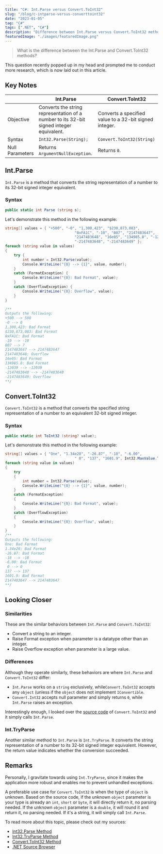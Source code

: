 ```yaml
---
title: "C#: Int.Parse versus Convert.ToInt32"
slug: "/blog/c-intparse-versus-converttoint32"
date: "2023-01-05"
tag: "C#"
tags: [".NET", "C#"]
description: "Difference between Int.Parse versus Convert.ToInt32 methods, written by Goldy Mariz Lunesa gmlunesa"
featuredImage: "./images/featuredImage.png"
---
```


> What is the difference between the Int.Parse and Convert.ToInt32 methods?

This question recently popped up in my head and prompted me to conduct more research, which is now laid out in this article.

## Key Notes

|                 | Int.Parse                                                                               | Convert.ToInt32                                        |
| --------------- | --------------------------------------------------------------------------------------- | ------------------------------------------------------ |
| Objective       | Converts the string representation of a number to its 32-bit signed integer equivalent. | Converts a specified value to a 32-bit signed integer. |
| Syntax          | `Int32.Parse(String);`                                                                  | `Convert.ToInt32(String)`                              |
| Null Parameters | Returns `ArgumentNullException`.                                                        | Returns `0`.                                           |

## Int.Parse

`Int.Parse` is a method that converts the string representation of a number to its 32-bit signed integer equivalent.

### Syntax

```cs
public static int Parse (string s);
```

Let's demonstrate this method in the following example:

```cs
string[] values = { "+500", "-0", "1,300,423", "$230,873,083",
								"0xFA1C", "-10", "007", "2147483647",
								"2147483648", "16e05", "134985.0", "-12039",
								"-2147483648", "-2147483649" };
foreach (string value in values)
{
	try {
		int number = Int32.Parse(value);
		Console.WriteLine("{0} --> {1}", value, number);
	}
	catch (FormatException) {
		Console.WriteLine("{0}: Bad Format", value);
	}
	catch (OverflowException) {
		Console.WriteLine("{0}: Overflow", value);
	}
}

/**
Outputs the following:
+500 --> 500
-0 --> 0
1,300,423: Bad Format
$230,873,083: Bad Format
0xFA1C: Bad Format
-10 --> -10
007 --> 7
2147483647 --> 2147483647
2147483648: Overflow
16e05: Bad Format
134985.0: Bad Format
-12039 --> -12039
-2147483648 --> -2147483648
-2147483649: Overflow
**/
```

## Convert.ToInt32

`Convert.ToInt32` is a method that converts the specified string representation of a number to an equivalent 32-bit signed integer.

### Syntax

```cs
public static int ToInt32 (string? value);
```

Let's demonstrate this method in the following example:

```cs
string[] values = { "One", "1.34e28", "-26.87", "-18", "-6.00",
								" 0", "137", "1601.9", Int32.MaxValue.ToString() };
foreach (string value in values)
{
	try
	{
		int number = Int32.Parse(value);
		Console.WriteLine("{0} --> {1}", value, number);
	}
	catch (FormatException)
	{
		Console.WriteLine("{0}: Bad Format", value);
	}
	catch (OverflowException)
	{
		Console.WriteLine("{0}: Overflow", value);
	}
}
/**
Outputs the following:
One: Bad Format
1.34e28: Bad Format
-26.87: Bad Format
-18 --> -18
-6.00: Bad Format
 0 --> 0
137 --> 137
1601.9: Bad Format
2147483647 --> 2147483647
**/
```

## Looking Closer

### Similarities

These are the similar behaviors between `Int.Parse` and `Convert.ToInt32`:

- Convert a string to an integer.
- Raise Format exception when parameter is a datatype other than an integer.
- Raise Overflow exception when parameter is a large value.

### Differences

Although they operate similarly, these behaviors are where `Int.Parse` and `Convert.ToInt32` differ:

- `Int.Parse` works on a `string` exclusively, while`Convert.ToInt32` accepts any `object` (unless if the `object` does not implement `IConvertible`.
- `Convert.Int32` accepts null parameter and simply returns `0`, while `Int.Parse` raises an exception.

Interestingly enough, I looked over the [source code](https://source.dot.net/#System.Private.CoreLib/src/libraries/System.Private.CoreLib/src/System/Convert.cs,069d595792a157df) of `Convert.ToInt32` and it simply calls `Int.Parse`.

### Int.TryParse

Another similar method to `Int.Parse` is `Int.TryParse`. It converts the string representation of a number to its 32-bit signed integer equivalent. However, the return value indicates whether the conversion succeeded.

## Remarks

Personally, I gravitate towards using `Int.TryParse`, since it makes the application more robust and enables me to prevent unhandled exceptions.

A preferable use case for `Convert.ToInt32` is when the type of `object` is unknown. Based on the source code, if the unknown `object` parameter is your type is already an `int`, `short` or `byte`, it will directly return it, no parsing needed. If the unknown `object` parameter is a `double`, it will round it and return it, no parsing needed. If it's a string, it will simply call `Int.Parse`.

To read more about this topic, please check out my sources:

- [Int32.Parse Method](https://learn.microsoft.com/en-us/dotnet/api/system.int32.parse?view=net-6.0)
- [Int32.TryParse Method](https://learn.microsoft.com/en-us/dotnet/api/system.int32.tryparse?view=net-6.0)
- [Convert.ToInt32 Method](https://learn.microsoft.com/en-us/dotnet/api/system.convert.toint32?view=net-6.0)
- [.NET Source Browser](https://source.dot.net/#System.Private.CoreLib/src/libraries/System.Private.CoreLib/src/System/Convert.cs,069d595792a157df)
